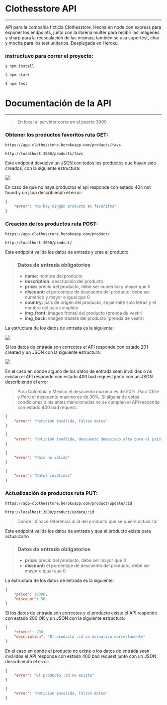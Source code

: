 # Clothesstore API
----
API para la compañía ficticia Clothesstore.
Hecha en node con express para exponer los endpoints, junto con la librería multer para recibir las imágenes y sharp para la reescalación de las mismas; también se usa supertest, chai y mocha para los test unitarios. Desplegada en Heroku.

### instructuvo para correr el proyecto:

`$ npm install`

`$ npm start`

`$ npm test`

# Documentación de la API
----
> En local el servidor corre en el puerto 3000

### Obtener los productos favoritos ruta GET:

```
https://app-clothesstore.herokuapp.com/products/favs

http://localhost:3000/products/favs

```

Este endpoint devuelve un JSON con todos los productos que hayan sido creados, con la siguiente estructura:

![](https://res.cloudinary.com/dc3i4vyci/image/upload/v1654193513/ura1ieuiyh3lz0piwpra.png)

En caso de que no haya productos el api responde con estado 404 not found y un json describiendo el error:

```json
{
    "error": "No hay ningún producto en favoritos"
}
```

### Creación de los productos ruta POST:

```
https://app-clothesstore.herokuapp.com/product/

http://localhost:3000/product/
```

Este endpoint valida los datos de entrada y crea el producto

> ### Datos de entrada obligatorios
> - __name:__ nombre del producto
> - __description:__ descripción del producto
> - __price:__ precio del producto, debe ser numerico y mayor que 0
> - __discount:__ el porcentaje de descuento del producto, debe ser numerico y mayor o igual que 0
> - __country:__ país de origen del producto, se permite solo letras y el nombre del pais completo
> - __img_front:__ imagen frontal del producto (prenda de vestir)
> - __img_back:__ imagen trasera del producto (prenda de vestir)

La estructura de los datos de entrada es la siguiente:

![](https://res.cloudinary.com/dc3i4vyci/image/upload/v1654193550/lgem4fgqlybtppp9llq5.png)

Si los datos de entrada son correctos el API responde con estado 201 created y un JSON con la siguiente estructura:

![](https://res.cloudinary.com/dc3i4vyci/image/upload/v1654193593/gkfup4sqj9n8gr7hu8vs.png)

En el caso en donde alguno de los datos de entrada sean inválidos o no existan el API responde con estado 400 bad request junto con un JSON describiendo el error

> Para Colombia y Mexico el descuento maximo es de 50%.
> Para Chile y Peru el descuento maximo es de 30%.
> Si alguna de estas condiciones o las antes mencionadas no se cumplen el API responde con estado 400 bad request.

```json
{
    "error": "Petición inválida, faltan datos"
}
```

```json
{
    "error": "Petición inválida, descuento demasiado alto para el país"
}
```

```json
{
    "error": "País no valido"
}
```

```json
{
    "error": "Datos inválidos"
}
```

### Actualización de productos ruta PUT:

```
https://app-clothesstore.herokuapp.com/product/update/:id

http://localhost:3000/product/update/:id
```
> Donde :id hace referencia al id del producto que se quiere actualizar

Este endpoint valida los datos de entrada y que el producto exista para actualizarlo

> ### Datos de entrada obligatorios
> - __price:__ precio del producto, debe ser mayor que 0
> - __discount:__ el porcentaje de descuento del producto, debe ser mayor o igual que 0

La estructura de los datos de entrada es la siguiente:

```json
{
    "price": 10000,
    "discount": 50
}
```

Si los datos de entrada son correctos y el producto existe el API responde con estado 200 OK y un JSON con la siguiente estructura:

```json
{
    "status": 200,
    "description": "El producto :id se actualizo correctamente"
}
```

En el caso en donde el producto no existe o los datos de entrada sean inválidos el API responde con estado 400 bad request junto con un JSON describiendo el error:

```json
{
    "error": "El producto :id no existe"
}
```

```json
{
    "error": "Peticion invalida, faltan datos"
}
```




